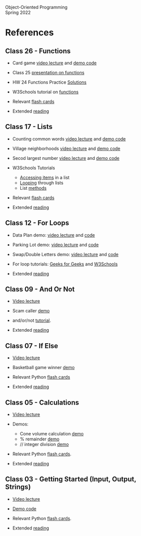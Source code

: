 Object-Oriented Programming  
Spring 2022  

# References 

## Class 26 - Functions


* Card game [video lecture](https://watch.screencastify.com/v/NOv0RiOkecfsr0GaZCc1) and [demo code](https://replit.com/@mcarlberg/HW25DemoCardGame) 

* Class 25 [presentation on functions](https://docs.google.com/presentation/d/17avL29-WAWEG8Rb8UUhuWnyI4Kbavhvmx1xfxUhH0YY/edit?usp=sharing)

* HW 24 Functions Practice [Solutions](https://replit.com/@mcarlberg/HW24-FunctionsPractice-SOLUTIONS#main.py)

* W3Schools tutorial on [functions](https://www.w3schools.com/python/python_functions.asp)
   
* Relevant [flash cards](https://drive.google.com/file/d/1Pbpyg1eRtImUo-kD8Pbx9Y5JPk1WavrA/view?usp=sharing)

* Extended [reading](https://drive.google.com/file/d/1PVRf7MvHokHhCdiz7o4ey2tsB_nZSbgv/view?usp=sharing)



## Class 17 - Lists

* Counting common words [video lecture](https://drive.google.com/file/d/10T0cmiSTVVirozTyAPHO77GHfgHb1TL_/view?usp=sharing) and [demo code](https://replit.com/@mcarlberg/Class16ListAListB#README.md) 

* Village neighborhoods [video lecture](https://drive.google.com/file/d/1hpP3ho4Tcepv7hohfCFBbrKln58kfFYv/view?usp=sharing) and [demo code](https://replit.com/@mcarlberg/Class17VillageNeighborhoods#main.py)

* Secod largest number [video lecture](https://drive.google.com/file/d/1-G_xx4Sk8P8BpU33jsr856GYYXVZ3HLE/view?usp=sharing) and [demo code](https://replit.com/@mcarlberg/Class17SecondLargest#README.md) 

* W3Schools Tutorials
    * [Accessing items](https://www.w3schools.com/python/python_lists_access.asp) in a list
    * [Looping](https://www.w3schools.com/python/python_lists_loop.asp) through lists
    * List [methods](https://www.w3schools.com/python/python_lists_methods.asp)

* Relevant [flash cards](https://drive.google.com/file/d/1eTtDb2-1MksedrCzar0WTU3Z3zGAxIgz/view?usp=sharing)

* Extended [reading](https://drive.google.com/file/d/1eFgiYFafO4PejvoHHxm1umA8bvmuLliy/view?usp=sharing)



## Class 12 - For Loops

* Data Plan demo: [video lecture](https://drive.google.com/file/d/1cMPipi4L_FJSXRkxMtIyZ3H7uHjzsYHk/view?usp=sharing) and [code](https://replit.com/@mcarlberg/Class11-DataPlan) 

* Parking Lot demo: [video lecture](https://bit.ly/bard-for-parking-lot) and [code](https://replit.com/@mcarlberg/Class12-ParkingLot)

* Swap/Double Letters demo: [video lecture](https://bit.ly/bard-for-swap-doube) and [code](https://replit.com/@mcarlberg/Class12-Double-Swap)

* For loop tutorials: [Geeks for Geeks](https://www.geeksforgeeks.org/python-for-loops/) and [W3Schools](https://www.w3schools.com/python/python_for_loops.asp)

* Extended [reading](https://drive.google.com/file/d/1Hye4tg1M0qLJ0B9EokB9lu0xJ22gEubQ/view?usp=sharing)


## Class 09 - And Or Not

* [Video lecture](https://drive.google.com/file/d/18oY8u8FyrSakCcrALVda5qtZBKjfhonM/view?usp=sharing) 

* Scam caller [demo](https://replit.com/@mcarlberg/Class09-ScamCallers)

* and/or/not [tutorial](https://www.geeksforgeeks.org/python-logical-operators-with-examples-improvement-needed/).

* Extended [reading](https://drive.google.com/file/d/1Gyqs1fXGq1vQ-gsIgByu52JyArWPy5Zj/view?usp=sharing)

## Class 07 - If Else

* [Video lecture](https://drive.google.com/file/d/1YUl94RtO25E8pvyzT4cKXLEsiMmyzkCz/view?usp=sharing) 

* Basketball game winner [demo](https://replit.com/@mcarlberg/Class07-BasketballWinner#main.py)

* Relevant Python [flash cards](https://drive.google.com/file/d/1dBnZIjmsvG9WfVfcsnWz5UMgvyLxb34E/view?usp=sharing)

* Extended [reading](https://drive.google.com/file/d/1dF1IOrkPPT88L1Vd3wESAyEko9wg9DiH/view?usp=sharing) 

## Class 05 - Calculations 

* [Video lecture](https://drive.google.com/file/d/15JZGwzLqZRxG5AaENO-8dnUnkyw55jGa/view?usp=sharing) 

* Demos:  
    * Cone volume calculation [demo](https://replit.com/@mcarlberg/Class05-ConeVolume#main.py)
    * % remainder [demo](https://replit.com/@mcarlberg/Class05-Remainder)
    * // integer division [demo](https://replit.com/@mcarlberg/Class05-IntDivision)

* Relevant Python [flash cards](https://drive.google.com/file/d/1Fye2w2Ju8Mr8vaX1vaW9VOm5OCJkeeqU/view?usp=sharing).

* Extended [reading](https://drive.google.com/file/d/1G0clASjqi_3s7-7tNheR0H0o9qWQzgRj/view?usp=sharing)


## Class 03 - Getting Started (Input, Output, Strings) 


* [Video lecture](https://drive.google.com/file/d/1weD_Pmu70-Ptl5yyDJRCOxwTHXES6fWv/view?usp=sharing) 

* [Demo code](https://replit.com/@mcarlberg/Class03-WordCount#main.py)

* Relevant Python [flash cards](https://drive.google.com/file/d/1FMN4gsB7JEnr574JQlPPUaVC8HloNBgq/view?usp=sharing).

* Extended [reading](https://drive.google.com/file/d/1FQMuq2urqrnv-2lISHSRkOmfgcLqeTNO/view?usp=sharing)
